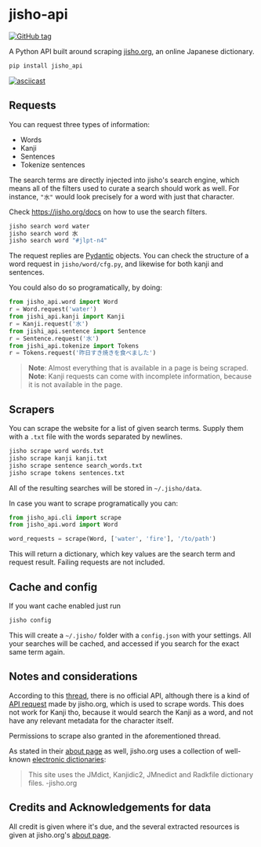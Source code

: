 # jisho-api

[![GitHub tag](https://img.shields.io/github/tag/pedroallenrevez/jisho-api)](https://github.com/pedroallenrevez/jisho-api/releases/?include_prereleases&sort=semver "View GitHub releases")

A Python API built around scraping [jisho.org](https://jisho.org), an online Japanese dictionary.

```bash
pip install jisho_api
```

[![asciicast](https://asciinema.org/a/NJuZQnNfe0JDdDELn08NhmYuY.svg)](https://asciinema.org/a/NJuZQnNfe0JDdDELn08NhmYuY)

## Requests
You can request three types of information:
- Words
- Kanji
- Sentences
- Tokenize sentences

The search terms are directly injected into jisho's search engine, which means all of 
the filters used to curate a search should work as well. For instance, `"水"` would look 
precisely for a word with just that character.

Check https://jisho.org/docs on how to use the search filters.

```bash
jisho search word water
jisho search word 水
jisho search word "#jlpt-n4"
```

The request replies are [Pydantic](https://pydantic-docs.helpmanual.io/) objects.
You can check the structure of a word request in `jisho/word/cfg.py`, and likewise for both kanji and sentences.

You could also do so programatically, by doing:
```python
from jisho_api.word import Word
r = Word.request('water')
from jishi_api.kanji import Kanji
r = Kanji.request('水')
from jishi_api.sentence import Sentence
r = Sentence.request('水')
from jishi_api.tokenize import Tokens
r = Tokens.request('昨日すき焼きを食べました')
```

> **Note**: Almost everything that is available in a page is being scraped.
> **Note**: Kanji requests can come with incomplete information, because it is not available in the page.

## Scrapers
You can scrape the website for a list of given search terms.
Supply them with a `.txt` file with the words separated by newlines.

```bash
jisho scrape word words.txt
jisho scrape kanji kanji.txt
jisho scrape sentence search_words.txt
jisho scrape tokens sentences.txt
```
All of the resulting searches will be stored in `~/.jisho/data`.

In case you want to scrape programatically you can:
```python
from jisho_api.cli import scrape
from jisho_api.word import Word

word_requests = scrape(Word, ['water', 'fire'], '/to/path')
```
This will return a dictionary, which key values are the search term and request result.
Failing requests are not included.

## Cache and config
If you want cache enabled just run 
```bash
jisho config
```

This will create a `~/.jisho/` folder with a `config.json` with your settings.
All your searches will be cached, and accessed if you search for the exact same term again.

## Notes and considerations
According to this [thread](https://jisho.org/forum/54fefc1f6e73340b1f160000-is-there-any-kind-of-search-api),
there is no official API, although there is a kind of [API request](https://jisho.org/api/v1/search/words?keyword=house) made by jisho.org, which is used to scrape words. This does not work for Kanji tho,
because it would search the Kanji as a word, and not have any relevant metadata for the character itself.

Permissions to scrape also granted in the aforementioned thread.

As stated in their [about page](https://jisho.org/docs) as well, jisho.org uses a collection of well-known [electronic dictionaries](http://www.edrdg.org/):
> This site uses the JMdict, Kanjidic2, JMnedict and Radkfile dictionary files. -jisho.org

## Credits and Acknowledgements for data
All credit is given where it's due, and the several extracted resources is given at jisho.org's [about page](https://jisho.org/docs).
